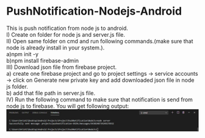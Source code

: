 # PushNotification-Nodejs-Android<br>
This is push notification from node js to android.<br>
I) Create on folder for node js and server.js file.<br>
II) Open same folder on cmd and run following commands.(make sure that node is already install in your system.).<br>
  a)npm init -y<br>
  b)npm install firebase-admin<br>
III) Download json file from firebase project.<br>
  a) create one firebase project and go to project settings -> service accounts -> click on Generate new private key and add downloaded json file in node js folder.<br>
  b) add that file path in server.js file.<br>
IV) Run the following command to make sure that notification is send from node js to firebase. You will get following output:<br>
<img src="images/ss4.JPG"><br>
